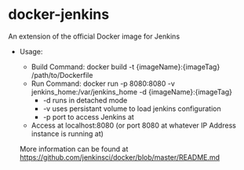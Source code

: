 # docker-jenkins
An extension of the official Docker image for Jenkins

- Usage:
  - Build Command: docker build -t {imageName}:{imageTag} /path/to/Dockerfile
  - Run Command: docker run -p 8080:8080 -v jenkins_home:/var/jenkins_home -d {imageName}:{imageTag}
    - -d runs in detached mode
    - -v uses persistant volume to load jenkins configuration
    - -p port to access Jenkins at
  - Access at localhost:8080 (or port 8080 at whatever IP Address instance is running at)
  
  More information can be found at https://github.com/jenkinsci/docker/blob/master/README.md
